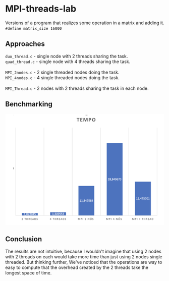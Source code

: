 # MPI-threads-lab
Versions of a program that realizes some operation in a matrix and adding it.
`#define matrix_size 16000`

## Approaches 
`duo_thread.c` - single node with 2 threads sharing the task.<br/>
`quad_thread.c` - single node with 4 threads sharing the task.<br/>
<br/>
`MPI_2nodes.c` - 2 single threaded nodes doing the task.<br/>
`MPI_4nodes.c` - 4 single threaded nodes doing the task.<br/>
<br/>
`MPI_Thread.c` - 2 nodes with 2 threads sharing the task in each node.<br/>

## Benchmarking

![alt tag](benchmark.png)

## Conclusion
The results are not intuitive, because I wouldn't imagine that using 2 nodes with 2 threads on each would take more time than just using 2 nodes single threaded. But thinking further, We've noticed that the operations are way to easy to compute that the overhead created by the 2 threads take the longest space of time.

